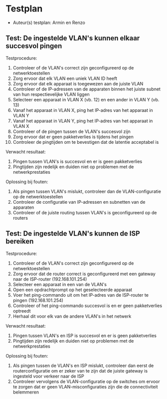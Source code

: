 # Testplan

- Auteur(s) testplan: Armin en Renzo

## Test: De ingestelde VLAN's kunnen elkaar succesvol pingen

Testprocedure:

1. Controleer of de VLAN's correct zijn geconfigureerd op de netwerktoestellen
2. Zorg ervoor dat elk VLAN een uniek VLAN ID heeft
3. Zorg ervoor dat elk apparaat is toegewezen aan de juiste VLAN
4. Controleer of de IP-adressen van de apparaten binnen het juiste subnet van hun respectievelijke VLAN liggen
5. Selecteer een apparaat in VLAN X (vb. 12) en een ander in VLAN Y (vb. 13)
6. Vanaf het apparaat in VLAN X, ping het IP-adres van het apparaat in VLAN Y
7. Vanaf het apparaat in VLAN Y, ping het IP-adres van het apparaat in VLAN X
8. Controleer of de pingen tussen de VLAN's succesvol zijn
9. Zorg ervoor dat er geen pakketverlies is tijdens het pingen
10. Controleer de pingtijden om te bevestigen dat de latentie acceptabel is

Verwacht resultaat:

1. Pingen tussen VLAN's is succesvol en er is geen pakketverlies
2. Pingtijden zijn redelijk en duiden niet op problemen met de netwerkprestaties

Oplossing bij fouten:

1. Als pingen tussen VLAN's mislukt, controleer dan de VLAN-configuratie op de netwerktoestellen
2. Controleer de configuratie van IP-adressen en subnetten van de apparaten
3. Controleer of de juiste routing tussen VLAN's is geconfigureerd op de routers

## Test: De ingestelde VLAN's kunnen de ISP bereiken

Testprocedure:

1. Controleer of de VLAN's correct zijn geconfigureerd op de netwerktoestellen
2. Zorg ervoor dat de router correct is geconfigureerd met een gateway naar de ISP-router (192.168.101.254)
3. Selecteer een apparaat in een van de VLAN's
4. Open een opdrachtprompt op het geselecteerde apparaat
5. Voer het ping-commando uit om het IP-adres van de ISP-router te pingen (192.168.101.254)
6. Controleer of het ping-commando succesvol is en er geen pakketverlies optreedt
7. Herhaal dit voor elk van de andere VLAN's in het netwerk

Verwacht resultaat:

1. Pingen tussen VLAN's en ISP is succesvol en er is geen pakketverlies
2. Pingtijden zijn redelijk en duiden niet op problemen met de netwerkprestaties

Oplossing bij fouten:

1.  Als pingen tussen de VLAN's en ISP mislukt, controleer dan eerst de routerconfiguratie om er zeker van te zijn dat de juiste gateway is ingesteld voor verkeer naar de ISP
2.  Controleer vervolgens de VLAN-configuratie op de switches om ervoor te zorgen dat er geen VLAN-misconfiguraties zijn die de connectiviteit belemmeren
